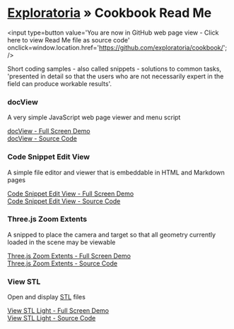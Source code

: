 [Exploratoria]( http://exploratoria.github.io ) &raquo;
Cookbook Read Me
===

<span style=display:none; >[You are now in GitHub source code view - click here to view Read Me file as a web page]( http://exploratoria.github.io/cookbook/index.html "View file as a web page." ) </span>
<input type=button value='You are now in GitHub web page view - Click here to view Read Me file as source code' onclick=window.location.href='https://github.com/exploratoria/cookbook/'; />

Short coding samples - also called snippets - solutions to common tasks, 'presented in detail so that the users who are not necessarily expert in the field can produce workable results'.

<!--

https://en.wikipedia.org/wiki/Cookbook#Usage_outside_the_world_of_food

Might follow the O'Reilly structure: http://archive.oreilly.com/images/cookbooks/spread.gif

See also Christopher Alexander: A Pattern Language - https://en.wikipedia.org/wiki/A_Pattern_Language

-->



### docView
A very simple JavaScript web page viewer and menu script

[docView - Full Screen Demo]( http://exploratoria.github.io/cookbook/doc-view/build/index.html )  
[docView - Source Code]( https://github.com/exploratoria/exploratoria.github.io/tree/master/cookbook/doc-view )

### Code Snippet Edit View

A simple file editor and viewer that is embeddable in HTML and Markdown pages

[Code Snippet Edit View - Full Screen Demo]( http://exploratoria.github.io/cookbook/code-snippet-edit-view/build/index.html )  
[Code Snippet Edit View - Source Code]( https://github.com/exploratoria/exploratoria.github.io/tree/master/cookbook/code-snippet-edit-view/ )

### Three.js Zoom Extents

A snipped to place the camera and target so that all geometry currently loaded in the scene may be viewable

[Three.js Zoom Extents - Full Screen Demo]( http://exploratoria.github.io/cookbook/threejs-snippets/threejs-zoom-extents/r1/threejs-zoom-extents-r1.html)  
[Three.js Zoom Extents - Source Code]( https://github.com/exploratoria/exploratoria.github.io/tree/master/cookbook/threejs-snippets/threejs-zoom-extents )  

### View STL

Open and display [STL]( https://en.wikipedia.org/wiki/STL_(file_format) ) files

[View STL Light - Full Screen Demo]( http://exploratoria.github.io/cookbook/viewers/view-stl-light/r1/view-stl-light-r1.html)  
[View STL Light  - Source Code]( https://github.com/exploratoria/exploratoria.github.io/tree/master/cookbook/viewers/view-stl-light/ )  
